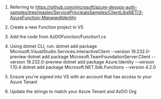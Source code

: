 1. Referring to https://github.com/microsoft/azure-devops-auth-samples/tree/master/ServicePrincipalsSamples/ClientLibsNET/3-AzureFunction-ManagedIdentity

2. Create a new Function project in VS

3. Add the code from AzDOFunction/Function1.cs

4. Using dotnet CLI, run:
   dotnet add package Microsoft.VisualStudio.Services.InteractiveClient --version 19.232.0-preview
   dotnet add package Microsoft.TeamFoundationServer.Client --version 19.232.0-preview
   dotnet add package Azure.Identity --version 1.10.4
   dotnet add package Microsoft.NET.Sdk.Functions --version 4.2.0

5. Ensure you're signed into VS with an account that has access to your Azure Tenant

6. Update the strings to match your Azure Tenant and AzDO Org

